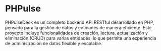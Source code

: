 # PHPulse
 PHPulseDeck es un completo backend API RESTful desarrollado en PHP, pensado para la gestión de datos y entidades de manera eficiente. Este proyecto incluye funcionalidades de creación, lectura, actualización y eliminación (CRUD) para varias entidades, lo que permite una experiencia de administración de datos flexible y escalable.

